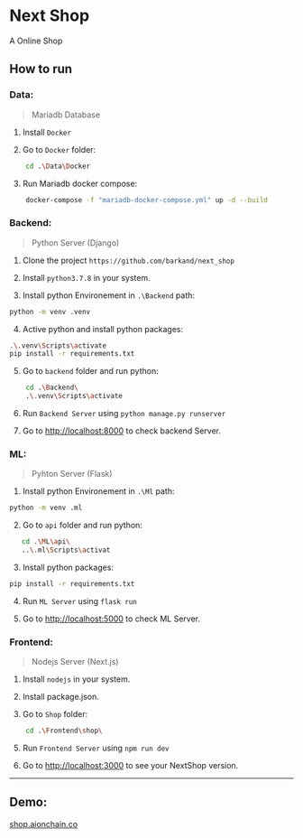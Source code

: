 
# Next Shop

A Online Shop


## How to run

 
### Data:

> Mariadb Database

 1. Install `Docker`
 
 2. Go to `Docker` folder:
```bash
    cd .\Data\Docker
```

 3. Run Mariadb docker compose:
```bash
    docker-compose -f "mariadb-docker-compose.yml" up -d --build
```

### Backend:

> Python Server (Django)

 1. Clone the project `https://github.com/barkand/next_shop`
 
 2. Install `python3.7.8` in your system.
 
 3. Install python Environement in `.\Backend` path:
   ```bash
   python -m venv .venv
   ```

 4. Active python and install python packages:
   ```bash
   .\.venv\Scripts\activate
   pip install -r requirements.txt
   ```
   
 5. Go to `backend` folder and run python:
```bash
    cd .\Backend\
    .\.venv\Scripts\activate
  ```

 6. Run `Backend Server` using `python manage.py runserver`

 7. Go to [http://localhost:8000](http://localhost:8000) to check backend Server.
 
 
### ML:

> Pyhton Server (Flask)


 1. Install python Environement in `.\Ml` path:
   ```bash
   python -m venv .ml
   ```
   
 2. Go to `api` folder and run python:
```bash
   cd .\ML\api\
   ..\.ml\Scripts\activat
  ```
  
 3. Install python packages:
   ```bash
   pip install -r requirements.txt
   ```

 4. Run `ML Server` using `flask run`

 5. Go to [http://localhost:5000](http://localhost:5000) to check ML Server.
 


### Frontend:

> Nodejs Server (Next.js)

 1. Install `nodejs` in your system.
 
 2. Install package.json.
 
 3. Go to `Shop` folder:
```bash
    cd .\Frontend\shop\
  ``` 
 5. Run `Frontend Server` using `npm run dev` 
  
 6. Go to [http://localhost:3000](http://localhost:3000) to see your NextShop version.
 
---

## Demo:

[shop.aionchain.co](https://)
